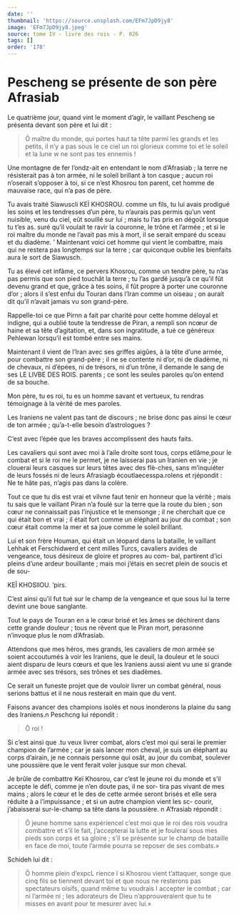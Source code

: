 ```yaml
---
date: ''
thumbnail: 'https://source.unsplash.com/EFm7JpD9jy8'
image: 'EFm7JpD9jy8.jpeg'
source: tome IV - livre des rois - P. 026
tags: []
order: '178'
---
```


# Pescheng se présente de son père Afrasiab

Le quatrième jour, quand vint le moment d’agir, le vaillant Pescheng se présenta devant son père et lui dit :

> Ô maître du monde, qui portes haut ta tête parmi les grands et les petits, il n’y a pas sous le ce ciel un roi glorieux comme toi et le soleil et la lune w ne sont pas tes ennemis !

Une montagne de fer l’ondz-ait en entendant le nom d’Afrasiab ; la terre ne résisterait pas à ton armée, ni le soleil brillant à ton casque ; aucun roi n’oserait s’opposer à toi, si ce n’est Khosrou ton parent, cet homme de mauvaise race, qui n’a pas de père.

Tu avais traité Siawuscli KEÏ KHOSROU. comme un fils, tu lui avais prodigué les soins et les tendresses d’un père, tu n’aurais pas permis qu’un vent nuisible, venu du ciel, eût souillé sur lui ; mais tu l’as pris en dégoût lorsque tu t’es as. suré qu’il voulait te ravir la couronne, le trône et l’armée ; et si le roi maître du monde ne l’avait pas mis à mort, il se serait emparé du sceau et du diadème. ’
Maintenant voici cet homme qui vient le combattre, mais qui ne restera pas longtemps sur la terre ; car quiconque oublie les bienfaits aura le sort de Siawusch.

Tu as élevé cet infâme, ce pervers Khosrou, comme un tendre père, tu n’as pas permis que son pied touchât la terre ; tu l’as gardé jusqu’à ce qu’il fût devenu grand et que, grâce à tes soins, il fût propre à porter une couronne d’or ; alors il s’est enfui du Touran dans l’Iran comme un oiseau ; on aurait dit qu’il n’avait jamais vu son grand-père.

Rappelle-toi ce que Pirnn a fait par charité pour cette homme déloyal et indigne, qui a oublié toute la tendresse de Piran, a rempli son ncœur de haine et sa tête d’agitation, et, dans son ingratitude, a tué ce généreux Pehlewan lorsqu’il est tombé entre ses mains.

Maintenant il vient de l’Iran avec ses griffes aigûes, à la tête d’une armée, pour combattre son grand-père ; il ne se contente ni d’or, ni de diadème, ni de chevaux, ni d’épées, ni de trésors, ni d’un trône, il demande le sang de ses LE LlVBE DES ROIS. parents ; ce sont les seules paroles qu’on entend de sa bouche.

Mon père, tu es roi, tu es un homme savant et vertueux, tu rendras témoignage à la vérité de mes paroles.

Les Iraniens ne valent pas tant de discours ; ne brise donc pas ainsi le cœur de ton armée ; qu’a-t-elle besoin d’astrologues ?

C’est avec l’épée que les braves accomplissent des hauts faits.

Les cavaliers qui sont avec moi à l’aile droite sont tous, corps etlâme,pour le combat et si le roi me le permet, je ne laisserai pas un Iranien en vie ; je clouerai leurs casques sur leurs têtes avec des flè-ches, sans m’inquiéter de leurs fossés ni de leurs Afrasiagb écoutlaecesspa.rolens et rjépondit : Ne te hâte pas, n’agis pas dans la colère.

Tout ce que tu dis est vrai et vilvne faut tenir en honneur que la vérité ; mais tu sais que le vaillant Piran n’a foulé sur la terre que la route du bien ; son cœur ne connaissait pas l’injustice et le mensonge ; il ne cherchait que ce qui était bon et vrai ; il était fort comme un éléphant au jour du combat ; son cœur était comme la mer et sa joue comme le soleil brillant.

Lui et son frère Houman, qui était un léopard dans la bataille, le vaillant Lehhak et Ferschidwerd et cent milles Turcs, cavaliers avides de vengeance, tous désireux de gloire et propres au com- bal, partirent d’ici pleins d’une ardeur bouillante ; mais moi j’étais en secret plein de soucis et de sou-

KEÎ KHOSllOU. ’pirs.

C’est ainsi qu’il fut tué sur le champ de la vengeance et que sous lui la terre devint une boue sanglante.

Tout le pays de Touran en a le cœur brisé et les âmes se déchirent dans cette grande douleur ; tous ne rêvent que le Piran mort, perasonne n’invoque plus le nom d’Afrasiab.

Attendons que mes héros, mes grands, les cavaliers de mon armée se soient accoutumés à voir les Iraniens, que le deuil, la douleur et le souci aient disparu de leurs cœurs et que les Iraniens aussi aient vu une si grande armée avec ses trésors, ses trônes et ses diadèmes.

Ce serait un funeste projet que de vouloir livrer un combat général, nous serions battus et il ne nous resterait en main que du vent.

Faisons avancer des champions isolés et nous inonderons la plaine du sang des Iraniens.n Peschcng lui répondit :

> Ô roi !

Si c’est ainsi que .tu veux livrer combat, alors c’est moi qui serai le premier champion de l’armée ; car je sais lancer mon cheval, je suis un éléphant au corps d’airain, je ne connais personne qui osât, au jour du combat, soulever une poussière que le vent ferait voler jusque sur mon cheval.

Je brûle de combattre Keï Khosrou, car c’est le jeune roi du monde et s’il accepte le défi, comme je n’en doute pas, il ne sor- tira pas vivant de mes mains ; alors le cœur et le des de cette armée seront brisés et elle sera réduite à a l’impuissance ; et si un autre champion vient les sc- courir, j’abaisserai sur-le-champ sa tête dans la poussière. n A’frasiab répondit :

> Ô jeune homme sans expériencel c’est moi que le roi des rois voudra combattre et s’il le fait, j’accepterai la lutte et je foulerai sous mes pieds son corps et sa gloire ; s’il se présente sur le champ de bataille en face de moi, toute l’armée pourra se reposer de ses combats.»

Schideh lui dit :

> Ô homme plein d’expcL rience l si Khosrou vient t’attaquer, songe que cinq fils se tiennent devant toi et que nous ne resterons pas spectateurs oisifs, quand même tu voudrais I accepter le combat ; car ni l’armée ni ; les adorateurs de Dieu n’approuveraient que tu te misses en avant pour te mesurer avec lui.»
